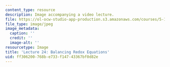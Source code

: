 ```yaml
---
content_type: resource
description: Image accompanying a video lecture.
file: https://ol-ocw-studio-app-production.s3.amazonaws.com/courses/5-111-principles-of-chemical-science-fall-2008/ff306200768be733f14743367bf0d82e_24.jpg
file_type: image/jpeg
image_metadata:
  caption: ''
  credit: ''
  image-alt: ''
resourcetype: Image
title: 'Lecture 24: Balancing Redox Equations'
uid: ff306200-768b-e733-f147-43367bf0d82e
---
```

